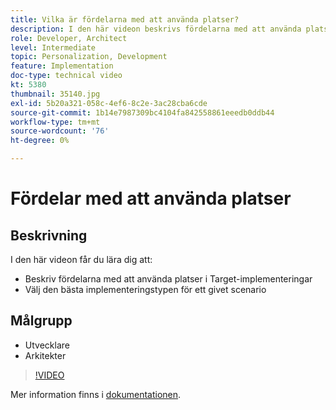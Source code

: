 ```yaml
---
title: Vilka är fördelarna med att använda platser?
description: I den här videon beskrivs fördelarna med att använda platser i Adobe Target-implementeringar. I den här videon får du lära dig hur du väljer den bästa implementeringstypen för ett givet scenario.
role: Developer, Architect
level: Intermediate
topic: Personalization, Development
feature: Implementation
doc-type: technical video
kt: 5380
thumbnail: 35140.jpg
exl-id: 5b20a321-058c-4ef6-8c2e-3ac28cba6cde
source-git-commit: 1b14e7987309bc4104fa842558861eeedb0ddb44
workflow-type: tm+mt
source-wordcount: '76'
ht-degree: 0%

---
```


# Fördelar med att använda platser

## Beskrivning

I den här videon får du lära dig att:

* Beskriv fördelarna med att använda platser i Target-implementeringar
* Välj den bästa implementeringstypen för ett givet scenario

## Målgrupp

* Utvecklare
* Arkitekter

>[!VIDEO](https://video.tv.adobe.com/v/35140/?quality=12)

Mer information finns i [dokumentationen](https://experienceleague.adobe.com/docs/target/using/implement-target/implementing-target.html?lang=en).
